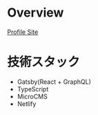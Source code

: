 # Overview
[Profile Site](https://cranky-roentgen-106f83.netlify.app/)

# 技術スタック
- Gatsby(React + GraphQL)
- TypeScript
- MicroCMS
- Netlify
